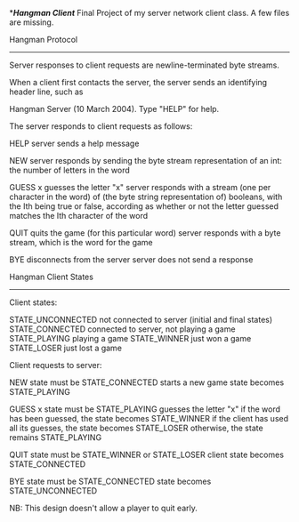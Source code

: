 ****Hangman Client***
Final Project of my server network client class. A few files are missing. 

Hangman Protocol
------- --------

Server responses to client requests are newline-terminated byte streams.

When a client first contacts the server, the server sends an
identifying header line, such as

  Hangman Server (10 March 2004). Type "HELP" for help.

The server responds to client requests as follows:

HELP    server sends a help message

NEW	server responds by sending the byte stream representation of an int:
  	  the number of letters in the word

GUESS x guesses the letter "x"
	server responds with a stream (one per character in the word)
 	  of (the byte string representation of) booleans, with the Ith 
          being true or false, according as whether or not the letter
          guessed matches the Ith character of the word

QUIT	quits the game (for this particular word)
	server responds with a byte stream, which is the word for the game

BYE	disconnects from the server
	server does not send a response


Hangman Client States
------- ------ ------

Client states:

STATE_UNCONNECTED	not connected to server (initial and final states)
STATE_CONNECTED		connected to server, not playing a game
STATE_PLAYING		playing a game
STATE_WINNER		just won a game
STATE_LOSER		just lost a game


Client requests to server:

NEW	state must be STATE_CONNECTED
	starts a new game
	state becomes STATE_PLAYING

GUESS x state must be STATE_PLAYING
	guesses the letter "x"
	if the word has been guessed, the state becomes STATE_WINNER
	if the client has used all its guesses, the state becomes STATE_LOSER
	otherwise, the state remains STATE_PLAYING

QUIT	state must be STATE_WINNER or STATE_LOSER
	client state becomes STATE_CONNECTED

BYE	state must be STATE_CONNECTED
	state becomes STATE_UNCONNECTED

NB: This design doesn't allow a player to quit early.
